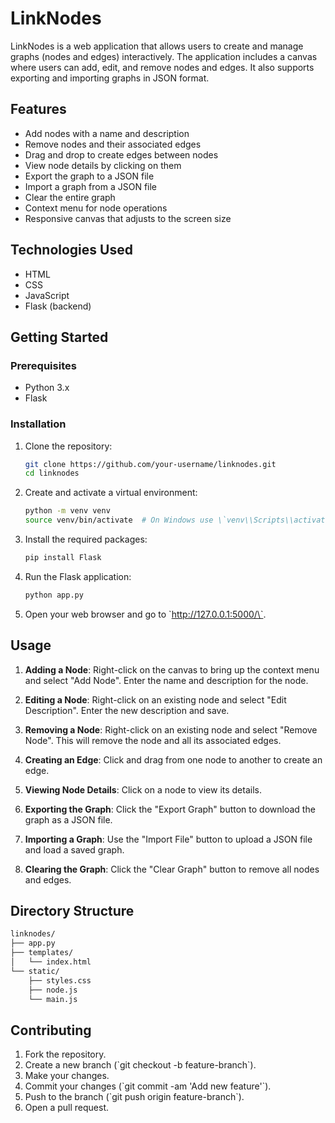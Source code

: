 # LinkNodes

LinkNodes is a web application that allows users to create and manage graphs (nodes and edges) interactively. The application includes a canvas where users can add, edit, and remove nodes and edges. It also supports exporting and importing graphs in JSON format.

## Features

- Add nodes with a name and description
- Remove nodes and their associated edges
- Drag and drop to create edges between nodes
- View node details by clicking on them
- Export the graph to a JSON file
- Import a graph from a JSON file
- Clear the entire graph
- Context menu for node operations
- Responsive canvas that adjusts to the screen size

## Technologies Used

- HTML
- CSS
- JavaScript
- Flask (backend)

## Getting Started

### Prerequisites

- Python 3.x
- Flask

### Installation

1. Clone the repository:

   ```bash
   git clone https://github.com/your-username/linknodes.git
   cd linknodes
   ```

2. Create and activate a virtual environment:

   ```bash
   python -m venv venv
   source venv/bin/activate  # On Windows use \`venv\\Scripts\\activate\`
   ```

3. Install the required packages:

   ```bash
   pip install Flask
   ```

4. Run the Flask application:

   ```bash
   python app.py
   ```

5. Open your web browser and go to \`http://127.0.0.1:5000/\`.

## Usage

1. **Adding a Node**: Right-click on the canvas to bring up the context menu and select "Add Node". Enter the name and description for the node.

2. **Editing a Node**: Right-click on an existing node and select "Edit Description". Enter the new description and save.

3. **Removing a Node**: Right-click on an existing node and select "Remove Node". This will remove the node and all its associated edges.

4. **Creating an Edge**: Click and drag from one node to another to create an edge.

5. **Viewing Node Details**: Click on a node to view its details.

6. **Exporting the Graph**: Click the "Export Graph" button to download the graph as a JSON file.

7. **Importing a Graph**: Use the "Import File" button to upload a JSON file and load a saved graph.

8. **Clearing the Graph**: Click the "Clear Graph" button to remove all nodes and edges.

## Directory Structure

```bash
linknodes/
├── app.py
├── templates/
│   └── index.html
└── static/
    ├── styles.css
    ├── node.js
    └── main.js
```

## Contributing

1. Fork the repository.
2. Create a new branch (\`git checkout -b feature-branch\`).
3. Make your changes.
4. Commit your changes (\`git commit -am 'Add new feature'\`).
5. Push to the branch (\`git push origin feature-branch\`).
6. Open a pull request.
